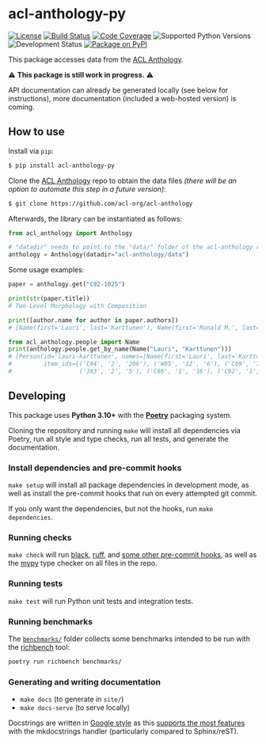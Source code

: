 # acl-anthology-py

[![License](https://img.shields.io/github/license/mbollmann/acl-anthology-py)](LICENSE)
[![Build Status](https://img.shields.io/github/actions/workflow/status/mbollmann/acl-anthology-py/code-quality.yml)](https://github.com/mbollmann/acl-anthology-py/actions/workflows/code-quality.yml)
[![Code Coverage](https://img.shields.io/codecov/c/gh/mbollmann/acl-anthology-py)](https://codecov.io/gh/mbollmann/acl-anthology-py)
![Supported Python Versions](https://img.shields.io/pypi/pyversions/acl-anthology-py)
![Development Status](https://img.shields.io/badge/status-pre--alpha-red)
[![Package on PyPI](https://img.shields.io/pypi/v/acl-anthology-py)](https://pypi.org/project/acl-anthology-py/)

This package accesses data from the [ACL
Anthology](https://github.com/acl-org/acl-anthology).

:warning: **This package is still work in progress.** :warning:

API documentation can already be generated locally (see below for instructions),
more documentation (included a web-hosted version) is coming.

## How to use

Install via `pip`:

```bash
$ pip install acl-anthology-py
```

Clone the [ACL Anthology](https://github.com/acl-org/acl-anthology) repo to
obtain the data files _(there will be an option to automate this step in a
future version)_:

```bash
$ git clone https://github.com/acl-org/acl-anthology
```

Afterwards, the library can be instantiated as follows:

```python
from acl_anthology import Anthology

# "datadir" needs to point to the "data/" folder of the acl-anthology repo
anthology = Anthology(datadir="acl-anthology/data")
```

Some usage examples:

```python
paper = anthology.get("C92-1025")

print(str(paper.title))
# Two-Level Morphology with Composition

print([author.name for author in paper.authors])
# [Name(first='Lauri', last='Karttunen'), Name(first='Ronald M.', last='Kaplan'), Name(first='Annie', last='Zaenen')]

from acl_anthology.people import Name
print(anthology.people.get_by_name(Name("Lauri", "Karttunen")))
# [Person(id='lauri-karttunen', names=[Name(first='Lauri', last='Karttunen')],
#         item_ids={('C94', '2', '206'), ('W05', '12', '6'), ('C69', '70', '1'),
#                   ('J83', '2', '5'), ('C86', '1', '16'), ('C92', '1', '25'), ...})]
```

## Developing

This package uses **Python 3.10+** with the
[**Poetry**](https://python-poetry.org/) packaging system.

Cloning the repository and running `make` will install all dependencies via
Poetry, run all style and type checks, run all tests, and generate the
documentation.

### Install dependencies and pre-commit hooks

`make setup` will install all package dependencies in development mode, as well
as install the pre-commit hooks that run on every attempted git commit.

If you only want the dependencies, but not the hooks, run `make dependencies`.

### Running checks

`make check` will run [black](https://github.com/psf/black),
[ruff](https://github.com/charliermarsh/ruff), and [some other pre-commit
hooks](.pre-commit-config.yaml), as well as the
[mypy](https://mypy.readthedocs.io/) type checker on all files in the repo.

### Running tests

`make test` will run Python unit tests and integration tests.

### Running benchmarks

The [`benchmarks/`](benchmarks/) folder collects some benchmarks intended to be
run with the [richbench](https://github.com/tonybaloney/rich-bench) tool:

```bash
poetry run richbench benchmarks/
```

### Generating and writing documentation

- `make docs` (to generate in `site/`)
- `make docs-serve` (to serve locally)

Docstrings are written in [Google
style](https://github.com/google/styleguide/blob/gh-pages/pyguide.md#38-comments-and-docstrings)
as this [supports the most
features](https://mkdocstrings.github.io/griffe/docstrings/#parsers-features)
with the mkdocstrings handler (particularly compared to Sphinx/reST).
